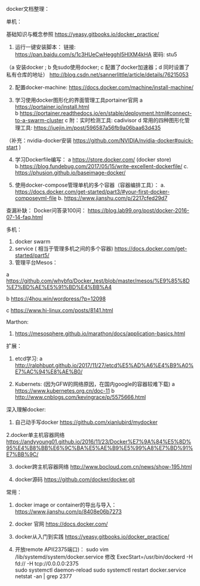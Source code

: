 docker文档整理：

单机：

基础知识与概念参照 https://yeasy.gitbooks.io/docker_practice/ 

1.    运行一键安装脚本：
链接: https://pan.baidu.com/s/1c3HUeCwHegghI5HlXM4kHA 密码: stu5

（a 安装docker ; b 免sudo使用docker; c 配置了docker加速器；d 同时设置了私有仓库的地址） http://blog.csdn.net/sannerlittle/article/details/76215053

2.  配置docker-machine:
 https://docs.docker.com/machine/install-machine/

3.  学习使用docker图形化的界面管理工具portainer官网
   a https://portainer.io/install.html  
   b https://portainer.readthedocs.io/en/stable/deployment.html#connect-to-a-swarm-cluster
   c 附：实时检测工具:  cadivisor
   d 常用的四种图形化管理工具:
https://juejin.im/post/596587a56fb9a06baa63d435

（补充：nvidia-docker安装   https://github.com/NVIDIA/nvidia-docker#quick-start  )

4. 学习Dockerfile编写：
  a https://store.docker.com/ (docker store)
  b.https://blog.fundebug.com/2017/05/15/write-excellent-dockerfile/
  c. https://phusion.github.io/baseimage-docker/

5.  使用docker-compose管理单机的多个容器（容器编排工具）：
   a. https://docs.docker.com/get-started/part3/#your-first-docker-composeyml-file
   b. https://www.jianshu.com/p/2217cfed29d7


查漏补缺：
Docker问答录100问： https://blog.lab99.org/post/docker-2016-07-14-faq.html



多机：
1.   docker swarm 
2.   service ( 相当于管理多机之间的多个容器)
https://docs.docker.com/get-started/part5/ 
3.  管理平台Mesos：

   a https://github.com/whybfq/Docker_test/blob/master/mesos/%E9%85%8D%E7%BD%AE%E5%91%BD%E4%BB%A4

b https://4hou.win/wordpress/?p=12098

c https://www.hi-linux.com/posts/8141.html

Marthon:
1.  https://mesosphere.github.io/marathon/docs/application-basics.html


扩展：

1. etcd学习:
a http://ralphbupt.github.io/2017/11/27/etcd%E5%AD%A6%E4%B9%A0%E7%AC%94%E8%AE%B0/

2. Kubernets:
(因为GFW的网络原因，在国内google的容器较难下载)
  a https://www.kubernetes.org.cn/doc-11
  b http://www.cnblogs.com/kevingrace/p/5575666.html



深入理解docker:

1. 自己动手写docker
https://github.com/xianlubird/mydocker

2.docker单主机容器网络 https://andyyoung01.github.io/2016/11/23/Docker%E7%9A%84%E5%8D%95%E4%B8%BB%E6%9C%BA%E5%AE%B9%E5%99%A8%E7%BD%91%E7%BB%9C/

3. docker跨主机容器网络
http://www.bocloud.com.cn/news/show-195.html

4.  docker源码
https://github.com/docker/docker.git 


常用：
1. docker image or container的导出与导入：
https://www.jianshu.com/p/8408e06b7273

2. docker 官网
https://docs.docker.com/

3. docker从入门到实践
https://yeasy.gitbooks.io/docker_practice/

4. 开放remote API(2375端口)：
  sudo vim /lib/systemd/system/docker.service
  修改 ExecStart=/usr/bin/dockerd -H fd:// -H tcp://0.0.0.0:2375  
  sudo systemctl daemon-reload 
  sudo systemctl restart docker.service
  netstat -an | grep 2377
